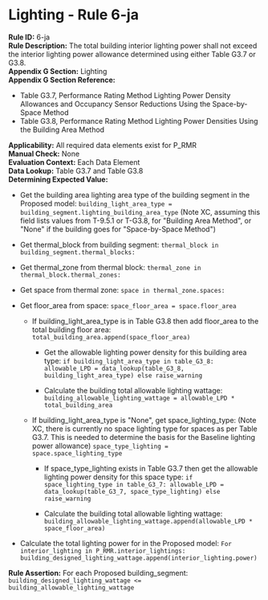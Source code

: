 
# Lighting - Rule 6-ja

**Rule ID:** 6-ja  
**Rule Description:** The total building interior lighting power shall not exceed the interior lighting power allowance determined using either Table G3.7 or G3.8.  
**Appendix G Section:** Lighting  
**Appendix G Section Reference:**  

- Table G3.7, Performance Rating Method Lighting Power Density Allowances and Occupancy Sensor Reductions Using the Space-by-Space Method
- Table G3.8, Performance Rating Method Lighting Power Densities Using the Building Area Method  

**Applicability:** All required data elements exist for P_RMR  
**Manual Check:** None  
**Evaluation Context:** Each Data Element  
**Data Lookup:** Table G3.7 and Table G3.8  
**Determining Expected Value:**  

- Get the building area lighting area type of the building segment in the Proposed model: ```building_light_area_type = building_segment.lighting_building_area_type``` (Note XC, assuming this field lists values from T-9.5.1 or T-G3.8, for "Building Area Method", or "None" if the building goes for "Space-by-Space Method")

- Get thermal_block from building segment: ```thermal_block in building_segment.thermal_blocks:```

- Get thermal_zone from thermal block: ```thermal_zone in thermal_block.thermal_zones:```

- Get space from thermal zone: ```space in thermal_zone.spaces:```

- Get floor_area from space: ```space_floor_area = space.floor_area```

  - If building_light_area_type is in Table G3.8 then add floor_area to the total building floor area: ```total_building_area.append(space_floor_area)```

    - Get the allowable lighting power density for this building area type: ```if building_light_area_type in table_G3_8: allowable_LPD = data_lookup(table_G3_8, building_light_area_type) else raise_warning```

    - Calculate the building total allowable lighting wattage: ```building_allowable_lighting_wattage = allowable_LPD * total_building_area```

  - If building_light_area_type is "None", get space_lighting_type: (Note XC, there is currently no space lighting type for spaces as per Table G3.7. This is needed to determine the basis for the Baseline lighting power allowance) ```space_type_lighting = space.space_lighting_type```

    - If space_type_lighting exists in Table G3.7 then get the allowable lighting power density for this space type: ```if space_lighting_type in table_G3_7: allowable_LPD = data_lookup(table_G3_7, space_type_lighting) else raise_warning```

    - Calculate the building total allowable lighting wattage: ```building_allowable_lighting_wattage.append(allowable_LPD * space_floor_area)```

- Calculate the total lighting power for in the Proposed model: ```For interior_lighting in P_RMR.interior_lightings: building_designed_lighting_wattage.append(interior_lighting.power)```

**Rule Assertion:** For each Proposed building_segment: ```building_designed_lighting_wattage <= building_allowable_lighting_wattage```